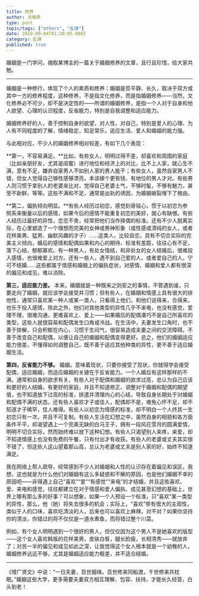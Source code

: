 ```yaml
---
title: 修养
author: 沈维燕
type: post
topic/tags: ["others", "乱弹"]
date: 2019-09-04T01:30:05.000Z
category: 乱弹
published: true
---
```


婚姻是一门学问，摘取某博主的一篇关于婚姻修养的文章，且行且珍惜，给大家共勉。

---


婚姻是一种修行，体现了个人的素质和修养；婚姻是否平静、长久，取决于双方或其中一方的修养程度，这种修养，不是指文化修养，而是指婚姻修养——当然，文化修养必不可少，却不是决定性的——所谓的婚姻修养，是指一个人对于自身和他人欲望、心理的认识程度，反省能力，特别是自我调整和适应能力。

婚姻修养好的人，善于控制自身的欲望，对人性，对自己，特别是爱人的心理、为人有不同程度的了解，情绪稳定，知足常乐，适应生活、爱人和婚姻的能力强。

与此相对应，不少人的婚姻修养相对较差，有如下几个表现：

**第一，不容易满足。**比如，有些女人，明明过得不差，却喜欢和周围的家庭（比如亲朋好友，尤其是闺蜜）进行地位和经济上的对比，比不上人家，就心生不满，意有不足，嫌弃自家男人不如别人家的男人能干；有些女人，虽然自家男人不错，但女人觉得自己够性感够漂亮，本该嫁个更有钱、有地位的男人才对。有些男人则习惯于拿别人的老婆来比对，觉得自己老婆土气，不够时髦，不够有魅力，甚至不新鲜，等等。这些不满和不足，通常是出轨的诱因，为婚姻破裂埋下了根由。

**第二，偏执倾向明显。**有些人经历过初恋，感觉刻骨铭心，惯于以初恋为参照系来衡量以后的感情，如果今后的感情不能重复初恋的美好，就心有缺憾。有些人经历过最好的异性，恋恋不舍，经常把他们当作择偶的标准。还有不少人脱离实际，在心里塑造了一个理想而完美的女神或男神形象（或性感或清纯的女人，或者花样美男、猛男、幽默风趣的才子）……这类人，比较自恋，具有不切合实际的完美主义倾向，婚后的感情和配偶如果和内心的期待、标准有差距，往往心有不足，落下心结，郁郁寡欢。有一种男人，有处女情结，和非处女的女人结婚后，很难投入感情，也很难爱上对方。还有一些人，遇不到自己爱的人，或者爱自己的人，宁可不结婚……这些都属于情感和婚姻上的偏执症状，对感情、婚姻和爱人都有很深的偏见和成见，难以消除。

**第三，适应能力差。** 本来，婚姻就是一种既来之则安之的事情，不管遇到谁，只要走向了婚姻，就应该学会接受并习惯；但有些人，在婚姻和情感上具有很大的排他性，通常只喜欢某一种人或某一类人，只看得上他们，和他们说得来，合得来，也乐于投入感情，除此之外，他们对其他类型的异性几乎不来电，也没有感觉，爱理不理，很难沟通，更难喜欢上、爱上——如果婚后的配偶凑巧不是自己所喜欢的类型，这些人就很容易和配偶发生口角或冷战。在生活中，夫妻发生口角时，也不善于排解，只会积郁在内心，习惯于生闷气，很容易造成夫妻之间的交流障碍。不善于改变自己和配偶，以便让自己的婚姻和配偶变得更好。总之，他们的婚姻适应能力很差，不懂得如何调整自己，既不善于适应其他种类的异性，更不善于适应婚姻生活。

**第四，反省能力不够。** 婚姻，意味着现状，只要你接受了现状，你就得学会接受配偶，适应婚姻，而适应婚姻的关键在于反省能力。一个人婚后有这样那样的不满，通常和自身的欲求有关，有些人对于配偶和婚姻的欲求过高，总认为自己应该和更好的人结婚，有更好的家庭，并且不知道修正、调整对于婚姻和配偶的期望值，也不知道放下过高的标准，排遣并清理内心的心结，导致自身长期处于对婚姻和配偶不满的状态。还有些人喜欢才子或佳人，配偶却不是，难免心怀不足，却不知道才子稀罕，佳人难得。有些人以初恋为情感的标准，却不明白一个人终其一生初恋只有一次，并且不可复制。有些人生活在幻想之中，虽然自身的相貌和各方面条件平平，却渴望遇上一个完美无缺的白马王子，拥有一段风花雪月的圆满爱情，明明不切合实际，然而始终难以放下这种幻想。有些人只渴望别人来疼，来爱，却不知道情感上也没有免费的午餐，只有付出才有收获。有些人的老婆或丈夫其实很不错了，但这些人这山望着那山高，总认为老婆或丈夫是别人家的好，始终不知道满足。

我在网络上帮人疏导，经常感到不少人对婚姻和人性的认识存在着偏见和误区，我想，这也就是为什么他们对婚姻有这么多疑惑和不解的原因，也是他们婚姻不幸的原因吧——非得遇上自己“喜欢”“爱”“有感觉”“来电”的才结婚，并且这些喜欢、爱、来电和感觉，往往都建立在对于情感和爱人偏执、成见甚至幻想的基础上，世界上哪有那么多的好事？可以想象，如果一个人预设一个标准，只“喜欢”某一类型的异性，那么，他（她）将失去很多的机会；实际上，“喜欢”带有很大的主观性，类似于人的口味，喜欢吃清淡的人，后来也可以喜欢上麻辣，对不对？如果你坚持你的清淡，你错过的将不仅仅是一道水煮鱼，而将错过整个川菜。

例如，有个女人明明遇到一个很好的男人，但仅仅因为这个男人不是她喜欢的版型——这个女人喜欢韩版的花样美男，皮肤白皙，腿长脸瘦，长相清秀——就放弃了；对另一半的偏见和成见如此之深，让我觉得这个女人根本就是一个幼稚的人，婚姻修养远远不够，尤其是婚姻适应能力极差，并不适合结婚。

---


《增广贤文》中说：“一日夫妻，百世姻缘。百世修来同船渡，千世修来共枕眠。”婚姻这些大学，更多需要夫妻双方相互理解、包容、扶持，才能长久经营，白头到老！

